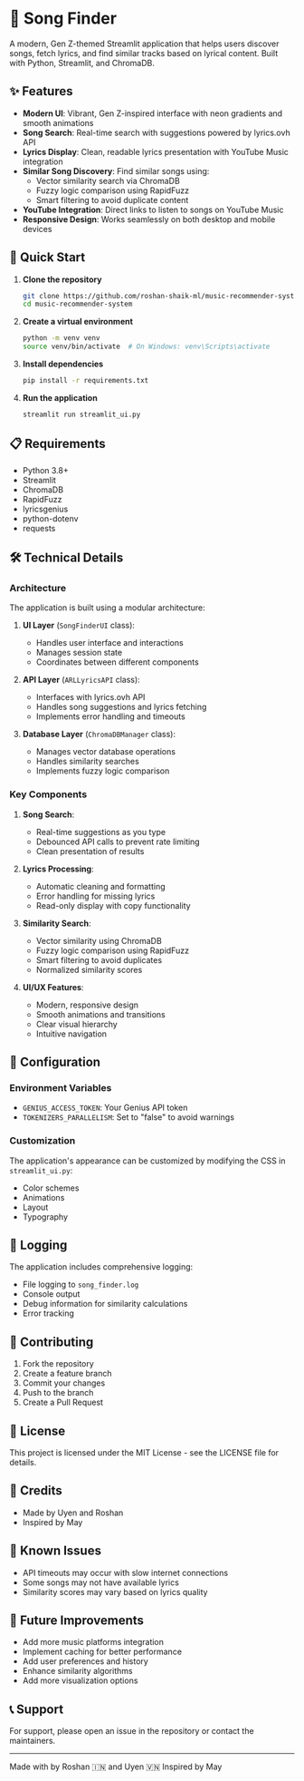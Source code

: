 # 🎵 Song Finder

A modern, Gen Z-themed Streamlit application that helps users discover songs, fetch lyrics, and find similar tracks based on lyrical content. Built with Python, Streamlit, and ChromaDB.

## ✨ Features

- **Modern UI**: Vibrant, Gen Z-inspired interface with neon gradients and smooth animations
- **Song Search**: Real-time search with suggestions powered by lyrics.ovh API
- **Lyrics Display**: Clean, readable lyrics presentation with YouTube Music integration
- **Similar Song Discovery**: Find similar songs using:
  - Vector similarity search via ChromaDB
  - Fuzzy logic comparison using RapidFuzz
  - Smart filtering to avoid duplicate content
- **YouTube Integration**: Direct links to listen to songs on YouTube Music
- **Responsive Design**: Works seamlessly on both desktop and mobile devices

## 🚀 Quick Start

1. **Clone the repository**
   ```bash
   git clone https://github.com/roshan-shaik-ml/music-recommender-system.git
   cd music-recommender-system
   ```

2. **Create a virtual environment**
   ```bash
   python -m venv venv
   source venv/bin/activate  # On Windows: venv\Scripts\activate
   ```

3. **Install dependencies**
   ```bash
   pip install -r requirements.txt
   ```

4. **Run the application**
   ```bash
   streamlit run streamlit_ui.py
   ```

## 📋 Requirements

- Python 3.8+
- Streamlit
- ChromaDB
- RapidFuzz
- lyricsgenius
- python-dotenv
- requests

## 🛠️ Technical Details

### Architecture

The application is built using a modular architecture:

1. **UI Layer** (`SongFinderUI` class):
   - Handles user interface and interactions
   - Manages session state
   - Coordinates between different components

2. **API Layer** (`ARLLyricsAPI` class):
   - Interfaces with lyrics.ovh API
   - Handles song suggestions and lyrics fetching
   - Implements error handling and timeouts

3. **Database Layer** (`ChromaDBManager` class):
   - Manages vector database operations
   - Handles similarity searches
   - Implements fuzzy logic comparison

### Key Components

1. **Song Search**:
   - Real-time suggestions as you type
   - Debounced API calls to prevent rate limiting
   - Clean presentation of results

2. **Lyrics Processing**:
   - Automatic cleaning and formatting
   - Error handling for missing lyrics
   - Read-only display with copy functionality

3. **Similarity Search**:
   - Vector similarity using ChromaDB
   - Fuzzy logic comparison using RapidFuzz
   - Smart filtering to avoid duplicates
   - Normalized similarity scores

4. **UI/UX Features**:
   - Modern, responsive design
   - Smooth animations and transitions
   - Clear visual hierarchy
   - Intuitive navigation

## 🔧 Configuration

### Environment Variables

- `GENIUS_ACCESS_TOKEN`: Your Genius API token
- `TOKENIZERS_PARALLELISM`: Set to "false" to avoid warnings

### Customization

The application's appearance can be customized by modifying the CSS in `streamlit_ui.py`:
- Color schemes
- Animations
- Layout
- Typography

## 📝 Logging

The application includes comprehensive logging:
- File logging to `song_finder.log`
- Console output
- Debug information for similarity calculations
- Error tracking

## 🤝 Contributing

1. Fork the repository
2. Create a feature branch
3. Commit your changes
4. Push to the branch
5. Create a Pull Request

## 📄 License

This project is licensed under the MIT License - see the LICENSE file for details.

## 👥 Credits

- Made by Uyen and Roshan
- Inspired by May

## 🐛 Known Issues

- API timeouts may occur with slow internet connections
- Some songs may not have available lyrics
- Similarity scores may vary based on lyrics quality

## 🔮 Future Improvements

- Add more music platforms integration
- Implement caching for better performance
- Add user preferences and history
- Enhance similarity algorithms
- Add more visualization options

## 📞 Support

For support, please open an issue in the repository or contact the maintainers.

---

Made with by Roshan 🇮🇳 and Uyen 🇻🇳
Inspired by May
